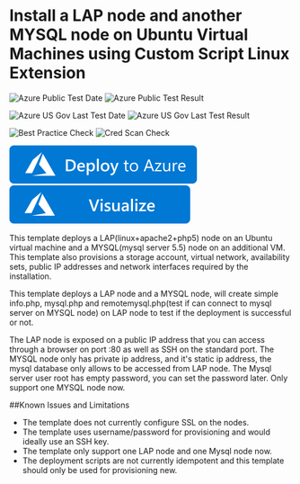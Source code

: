 # Install a LAP node and another MYSQL node on Ubuntu Virtual Machines using Custom Script Linux Extension

![Azure Public Test Date](https://azurequickstartsservice.blob.core.windows.net/badges/lap-mysql-ubuntu/PublicLastTestDate.svg)
![Azure Public Test Result](https://azurequickstartsservice.blob.core.windows.net/badges/lap-mysql-ubuntu/PublicDeployment.svg)

![Azure US Gov Last Test Date](https://azurequickstartsservice.blob.core.windows.net/badges/lap-mysql-ubuntu/FairfaxLastTestDate.svg)
![Azure US Gov Last Test Result](https://azurequickstartsservice.blob.core.windows.net/badges/lap-mysql-ubuntu/FairfaxDeployment.svg)

![Best Practice Check](https://azurequickstartsservice.blob.core.windows.net/badges/lap-mysql-ubuntu/BestPracticeResult.svg)
![Cred Scan Check](https://azurequickstartsservice.blob.core.windows.net/badges/lap-mysql-ubuntu/CredScanResult.svg)

[![Deploy To Azure](https://raw.githubusercontent.com/Azure/azure-quickstart-templates/master/1-CONTRIBUTION-GUIDE/images/deploytoazure.svg?sanitize=true)](https://portal.azure.com/#create/Microsoft.Template/uri/https%3A%2F%2Fraw.githubusercontent.com%2FAzure%2Fazure-quickstart-templates%2Fmaster%2Flap-mysql-ubuntu%2Fazuredeploy.json)
[![Visualize](https://raw.githubusercontent.com/Azure/azure-quickstart-templates/master/1-CONTRIBUTION-GUIDE/images/visualizebutton.svg?sanitize=true)](http://armviz.io/#/?load=https%3A%2F%2Fraw.githubusercontent.com%2FAzure%2Fazure-quickstart-templates%2Fmaster%2Flap-mysql-ubuntu%2Fazuredeploy.json)

This template deploys a LAP(linux+apache2+php5) node on an Ubuntu virtual
machine and a MYSQL(mysql server 5.5) node on an additional VM. This template
also provisions a storage account, virtual network, availability sets, public IP
addresses and network interfaces required by the installation.

This template deploys a LAP node and a MYSQL node, will create simple info.php,
mysql.php and remotemysql.php(test if can connect to mysql server on MYSQL node)
on LAP node to test if the deployment is successful or not.

The LAP node is exposed on a public IP address that you can access through a
browser on port :80 as well as SSH on the standard port. The MYSQL node only has
private ip address, and it's static ip address, the mysql database only allows
to be accessed from LAP node. The Mysql server user root has empty password, you
can set the password later. Only support one MYSQL node now.

##Known Issues and Limitations

- The template does not currently configure SSL on the nodes.
- The template uses username/password for provisioning and would ideally use an
  SSH key.
- The template only support one LAP node and one Mysql node now.
- The deployment scripts are not currently idempotent and this template should
  only be used for provisioning new.
